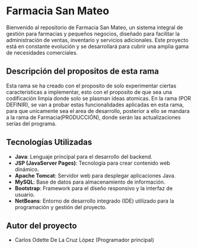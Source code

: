 # Farmacia San Mateo
Bienvenido al repositorio de Farmacia San Mateo, un sistema integral de gestión para farmacias y pequeños negocios, diseñado para facilitar la administración de ventas, inventario y servicios adicionales. Este proyecto está en constante evolución y se desarrollará para cubrir una amplia gama de necesidades comerciales.

## Descripción del propositos de esta rama
Esta rama se ha creado con el proposito de solo experimentar ciertas caracteristicas a implementar, esto con el proposito de que sea una codificación limpia donde solo se plasman ideas atomicas. En la rama (POR DEFINIR), se van a probar estas funcionalidades aplicadas en esta rama, para que unicamente sea el area de desarrollo, posterior a ello se mandara a la rama de Farmacia(PRODUCCIÓN), donde serán las actualizaciones serías del programa.

## Tecnologías Utilizadas
* __Java__: Lenguaje principal para el desarrollo del backend.
* __JSP (JavaServer Pages)__: Tecnología para crear contenido web dinámico.
* __Apache Tomcat__: Servidor web para desplegar aplicaciones Java.
* __MySQL__: Base de datos para almacenamiento de información.
* __Bootstrap__: Framework para el diseño responsivo y la interfaz de usuario.
* __NetBeans__: Entorno de desarrollo integrado (IDE) utilizado para la programación y gestión del proyecto.

## Autor del proyecto
* Carlos Odette De La Cruz López (Programador principal)